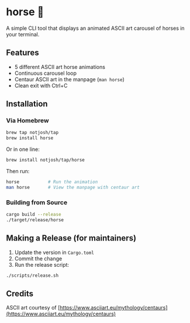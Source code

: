 # horse 🐴

A simple CLI tool that displays an animated ASCII art carousel of horses in your terminal.

## Features

- 5 different ASCII art horse animations
- Continuous carousel loop
- Centaur ASCII art in the manpage (`man horse`)
- Clean exit with Ctrl+C

## Installation

### Via Homebrew

```bash
brew tap notjosh/tap
brew install horse
```

Or in one line:

```bash
brew install notjosh/tap/horse
```

Then run:

```bash
horse           # Run the animation
man horse       # View the manpage with centaur art
```

### Building from Source

```bash
cargo build --release
./target/release/horse
```

## Making a Release (for maintainers)

1. Update the version in `Cargo.toml`
2. Commit the change
3. Run the release script:

```bash
./scripts/release.sh
```

## Credits

ASCII art courtesy of [https://www.asciiart.eu/mythology/centaurs](https://www.asciiart.eu/mythology/centaurs)
